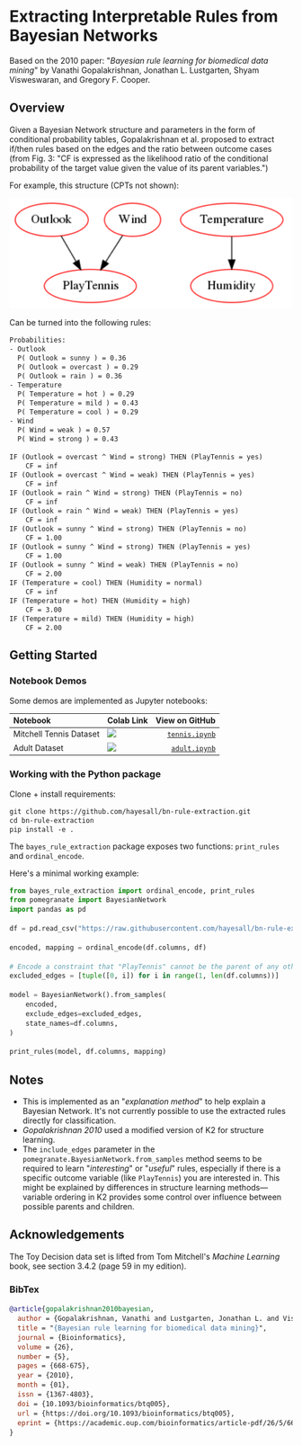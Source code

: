 # Extracting Interpretable Rules from Bayesian Networks

Based on the 2010 paper: "*Bayesian rule learning for biomedical data mining*"
by Vanathi Gopalakrishnan, Jonathan L. Lustgarten, Shyam Visweswaran, and
Gregory F. Cooper.

## Overview

Given a Bayesian Network structure and parameters in the form of conditional
probability tables, Gopalakrishnan et al. proposed to extract if/then rules
based on the edges and the ratio between outcome cases
(from Fig. 3: "CF is expressed as the
likelihood ratio of the conditional probability of the target value given
the value of its parent variables.")

For example, this structure (CPTs not shown):

![Structure of a Bayesian Network learned on the toy play tennis data set. This shows that whether a person plays tennis is dependent on the weather outlook and the wind; and suggests that temperature affects humidity, but both are independent of whether someone plays tennis.](docs/play_tennis_bn_1.png)

Can be turned into the following rules:

```text
Probabilities:
- Outlook
  P( Outlook = sunny ) = 0.36
  P( Outlook = overcast ) = 0.29
  P( Outlook = rain ) = 0.36
- Temperature
  P( Temperature = hot ) = 0.29
  P( Temperature = mild ) = 0.43
  P( Temperature = cool ) = 0.29
- Wind
  P( Wind = weak ) = 0.57
  P( Wind = strong ) = 0.43

IF (Outlook = overcast ^ Wind = strong) THEN (PlayTennis = yes)
	CF = inf
IF (Outlook = overcast ^ Wind = weak) THEN (PlayTennis = yes)
	CF = inf
IF (Outlook = rain ^ Wind = strong) THEN (PlayTennis = no)
	CF = inf
IF (Outlook = rain ^ Wind = weak) THEN (PlayTennis = yes)
	CF = inf
IF (Outlook = sunny ^ Wind = strong) THEN (PlayTennis = no)
	CF = 1.00
IF (Outlook = sunny ^ Wind = strong) THEN (PlayTennis = yes)
	CF = 1.00
IF (Outlook = sunny ^ Wind = weak) THEN (PlayTennis = no)
	CF = 2.00
IF (Temperature = cool) THEN (Humidity = normal)
	CF = inf
IF (Temperature = hot) THEN (Humidity = high)
	CF = 3.00
IF (Temperature = mild) THEN (Humidity = high)
	CF = 2.00
```

## Getting Started

### Notebook Demos

Some demos are implemented as Jupyter notebooks:

| Notebook | Colab Link | View on GitHub |
| :---- | :---- | ----: |
| Mitchell Tennis Dataset | [![](https://colab.research.google.com/assets/colab-badge.svg)](https://colab.research.google.com/github/hayesall/bn-rule-extraction/blob/main/docs/notebooks/tennis.ipynb) | [`tennis.ipynb`](https://github.com/hayesall/bn-rule-extraction/blob/main/docs/notebooks/tennis.ipynb) |
| Adult Dataset | [![](https://colab.research.google.com/assets/colab-badge.svg)](https://colab.research.google.com/github/hayesall/bn-rule-extraction/blob/main/docs/notebooks/adult.ipynb) | [`adult.ipynb`](https://github.com/hayesall/bn-rule-extraction/blob/main/docs/notebooks/adult.ipynb) |

### Working with the Python package

Clone + install requirements:

```console
git clone https://github.com/hayesall/bn-rule-extraction.git
cd bn-rule-extraction
pip install -e .
```

The `bayes_rule_extraction` package exposes two functions: `print_rules` and `ordinal_encode`.

Here's a minimal working example:

```python
from bayes_rule_extraction import ordinal_encode, print_rules
from pomegranate import BayesianNetwork
import pandas as pd

df = pd.read_csv("https://raw.githubusercontent.com/hayesall/bn-rule-extraction/main/toy_decision.csv")

encoded, mapping = ordinal_encode(df.columns, df)

# Encode a constraint that "PlayTennis" cannot be the parent of any other node.
excluded_edges = [tuple([0, i]) for i in range(1, len(df.columns))]

model = BayesianNetwork().from_samples(
    encoded,
    exclude_edges=excluded_edges,
    state_names=df.columns,
)

print_rules(model, df.columns, mapping)
```

## Notes

- This is implemented as an "*explanation method*" to help explain a Bayesian Network.
  It's not currently possible to use the extracted rules directly for classification.
- *Gopalakrishnan 2010* used a modified version of K2 for structure learning.
- The `include_edges` parameter in the `pomegranate.BayesianNetwork.from_samples`
  method seems to be required to learn "*interesting*" or "*useful*" rules,
  especially if there is a specific outcome variable (like `PlayTennis`)
  you are interested in. This might be explained by differences in structure
  learning methods&mdash;variable ordering in K2 provides some control
  over influence between possible parents and children.

## Acknowledgements

The Toy Decision data set is lifted from Tom Mitchell's *Machine Learning* book,
see section 3.4.2 (page 59 in my edition).

### BibTex

```bibtex
@article{gopalakrishnan2010bayesian,
  author = {Gopalakrishnan, Vanathi and Lustgarten, Jonathan L. and Visweswaran, Shyam and Cooper, Gregory F.},
  title = "{Bayesian rule learning for biomedical data mining}",
  journal = {Bioinformatics},
  volume = {26},
  number = {5},
  pages = {668-675},
  year = {2010},
  month = {01},
  issn = {1367-4803},
  doi = {10.1093/bioinformatics/btq005},
  url = {https://doi.org/10.1093/bioinformatics/btq005},
  eprint = {https://academic.oup.com/bioinformatics/article-pdf/26/5/668/16897540/btq005.pdf},
}
```
